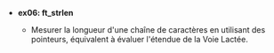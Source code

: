 - **ex06: ft_strlen**

  - Mesurer la longueur d'une chaîne de caractères en utilisant des pointeurs, équivalent à évaluer l'étendue de la Voie Lactée.